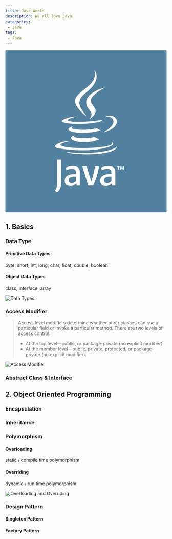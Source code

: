```yaml
---
title: Java World
description: We all love Java!
categories:
 - Java
tags:
 - Java
---
```



![Java Learning Path](/assets/images/post/java-world/java.png)
## 1. Basics

### Data Type
#### Primitive Data Types

byte, short, int, long, char, float, double, boolean
    
#### Object Data Types

class, interface, array

![Data Types](http://i1.wp.com/javafrombasics.com/wp-content/uploads/2016/06/data-types.gif?zoom=2&fit=720%2C540)
    
### Access Modifier
> Access level modifiers determine whether other classes can use a particular field or invoke a particular method. There are two levels of access control:
> - At the top level—public, or package-private (no explicit modifier).
> - At the member level—public, private, protected, or package-private (no explicit modifier).

![Access Modifier](https://qph.fs.quoracdn.net/main-qimg-07b6e84dcef8589f6fd02323f103a4cf.webp)

### Abstract Class & Interface


## 2. Object Oriented Programming

### Encapsulation

### Inheritance

### Polymorphism
#### Overloading

static / compile time polymorphism

#### Overriding

dynamic / run time polymorphism

![Overloading and Overriding](https://www.programcreek.com/wp-content/uploads/2009/02/overloading-vs-overriding.png)

### Design Pattern
#### Singleton Pattern
#### Factory Pattern
